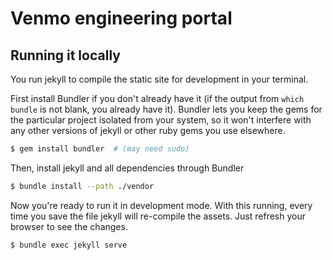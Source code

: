 # Venmo engineering portal

## Running it locally

You run jekyll to compile the static site for development in your terminal.

First install Bundler if you don't already have it (if the output from `which bundle` is not blank, you already have it). Bundler lets you keep the gems for the particular project isolated from your system, so it won't interfere with any other versions of jekyll or other ruby gems you use elsewhere.

```sh
$ gem install bundler  # (may need sudo)
```

Then, install jekyll and all dependencies through Bundler

```sh
$ bundle install --path ./vendor
```

Now you're ready to run it in development mode. With this running, every time you save the file jekyll will re-compile the assets. Just refresh your browser to see the changes.

```sh
$ bundle exec jekyll serve
```
